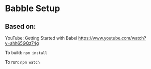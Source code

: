 # Babble Setup

## Based on:
YouTube: Getting Started with Babel
https://www.youtube.com/watch?v=ahh65GQz74g

To build:
`npm install`

To run:
`npm watch`